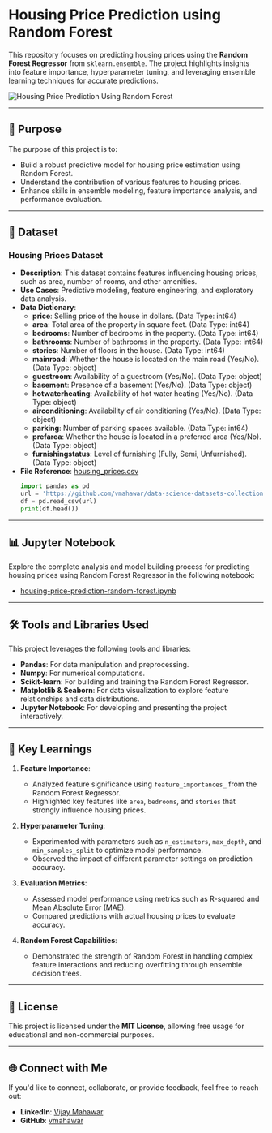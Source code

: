 # Housing Price Prediction using Random Forest

This repository focuses on predicting housing prices using the **Random Forest Regressor** from `sklearn.ensemble`. The project highlights insights into feature importance, hyperparameter tuning, and leveraging ensemble learning techniques for accurate predictions.

![Housing Price Prediction Using Random Forest](housing-price-prediction-rf.png)

---

## 🎯 Purpose

The purpose of this project is to:
- Build a robust predictive model for housing price estimation using Random Forest.
- Understand the contribution of various features to housing prices.
- Enhance skills in ensemble modeling, feature importance analysis, and performance evaluation.

---

## 📂 Dataset

### **Housing Prices Dataset**
- **Description**: This dataset contains features influencing housing prices, such as area, number of rooms, and other amenities.
- **Use Cases**: Predictive modeling, feature engineering, and exploratory data analysis.
- **Data Dictionary**:
  - **price**: Selling price of the house in dollars. (Data Type: int64)
  - **area**: Total area of the property in square feet. (Data Type: int64)
  - **bedrooms**: Number of bedrooms in the property. (Data Type: int64)
  - **bathrooms**: Number of bathrooms in the property. (Data Type: int64)
  - **stories**: Number of floors in the house. (Data Type: int64)
  - **mainroad**: Whether the house is located on the main road (Yes/No). (Data Type: object)
  - **guestroom**: Availability of a guestroom (Yes/No). (Data Type: object)
  - **basement**: Presence of a basement (Yes/No). (Data Type: object)
  - **hotwaterheating**: Availability of hot water heating (Yes/No). (Data Type: object)
  - **airconditioning**: Availability of air conditioning (Yes/No). (Data Type: object)
  - **parking**: Number of parking spaces available. (Data Type: int64)
  - **prefarea**: Whether the house is located in a preferred area (Yes/No). (Data Type: object)
  - **furnishingstatus**: Level of furnishing (Fully, Semi, Unfurnished). (Data Type: object)
- **File Reference**: [housing_prices.csv](https://github.com/vmahawar/data-science-datasets-collection/raw/main/housing_prices.csv)
  ```python
  import pandas as pd
  url = 'https://github.com/vmahawar/data-science-datasets-collection/raw/main/housing_prices.csv'
  df = pd.read_csv(url)
  print(df.head())
  ```

 ---

## 📊 Jupyter Notebook

Explore the complete analysis and model building process for predicting housing prices using Random Forest Regressor in the following notebook:

- [housing-price-prediction-random-forest.ipynb](./housing-price-prediction-random-forest.ipynb)

---

## 🛠️ Tools and Libraries Used

This project leverages the following tools and libraries:

- **Pandas**: For data manipulation and preprocessing.
- **Numpy**: For numerical computations.
- **Scikit-learn**: For building and training the Random Forest Regressor.
- **Matplotlib & Seaborn**: For data visualization to explore feature relationships and data distributions.
- **Jupyter Notebook**: For developing and presenting the project interactively.

---

## 🌟 Key Learnings

1. **Feature Importance**:
   - Analyzed feature significance using `feature_importances_` from the Random Forest Regressor.
   - Highlighted key features like `area`, `bedrooms`, and `stories` that strongly influence housing prices.

2. **Hyperparameter Tuning**:
   - Experimented with parameters such as `n_estimators`, `max_depth`, and `min_samples_split` to optimize model performance.
   - Observed the impact of different parameter settings on prediction accuracy.

3. **Evaluation Metrics**:
   - Assessed model performance using metrics such as R-squared and Mean Absolute Error (MAE).
   - Compared predictions with actual housing prices to evaluate accuracy.

4. **Random Forest Capabilities**:
   - Demonstrated the strength of Random Forest in handling complex feature interactions and reducing overfitting through ensemble decision trees.

---

## 📜 License

This project is licensed under the **MIT License**, allowing free usage for educational and non-commercial purposes.

---

## 🌐 Connect with Me

If you'd like to connect, collaborate, or provide feedback, feel free to reach out:

- **LinkedIn**: [Vijay Mahawar](https://www.linkedin.com/in/vijay-mahawar)
- **GitHub**: [vmahawar](https://github.com/vmahawar)

